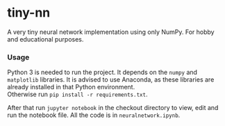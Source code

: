 # tiny-nn
A very tiny neural network implementation using only NumPy. For hobby and educational purposes.

### Usage
Python 3 is needed to run the project. It depends on the `numpy` and `matplotlib` libraries. It is advised to use Anaconda, as these libraries are already installed in that Python environment.  
Otherwise run `pip install -r requirements.txt`.

After that run `jupyter notebook` in the checkout directory to view, edit and run the notebook file.
All the code is in `neuralnetwork.ipynb`.
